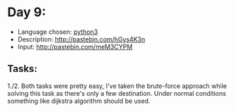Day 9:
======
- Language chosen: [python3](https://www.python.org)
- Description: http://pastebin.com/hGys4K3n
- Input: http://pastebin.com/meM3CYPM

## Tasks:

1./2. Both tasks were pretty easy, I've taken the brute-force approach while solving this task as there's only a few destination. Under normal conditions something like dijkstra algorithm should be used.
